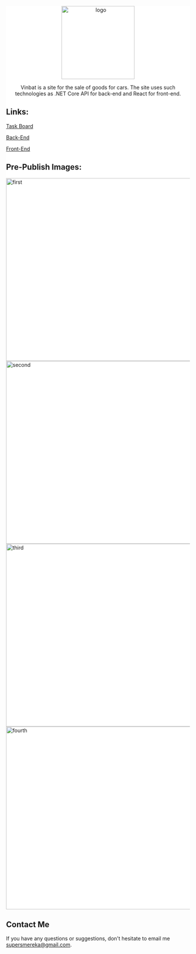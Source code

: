 <div style="background-color: #fff;">
<div align="center">
  <img src="https://user-images.githubusercontent.com/34351850/236015394-8e0ddb6b-c259-48a3-aa17-810c1f638fac.png" alt="logo" style="width: 200px;"/>
</div>

<div align="center">
  <p>Vinbat is a site for the sale of goods for cars. The site uses such technologies as .NET Core API for back-end and React for front-end.</p>
</div>
  <h2>Links:</h2>
  <a href="https://github.com/users/R0YV0VA/projects/1/views/1?layout=board">Task Board</a> <p></p>
  <a href="https://github.com/R0YV0VA/Vinbat-be">Back-End</a> <p></p>
  <a href="https://github.com/R0YV0VA/Vinbat-fe">Front-End</a>
  <h2>Pre-Publish Images:</h2>
  <img src="https://user-images.githubusercontent.com/34351850/236023649-90dcaa49-5326-4fa9-8ad0-a4129faf707a.png" alt="first" style="width: 1000px; height: 500px" />
  <img src="https://user-images.githubusercontent.com/34351850/236024620-78421477-a96d-42e3-99ac-53fe874d0b5d.png" alt="second" style="width: 1000px; height: 500px" />
  <img src="https://user-images.githubusercontent.com/34351850/236025327-b447f493-6c48-4317-ae91-0989880837ba.png" alt="third" style="width: 1000px; height: 500px" />
  <img src="https://user-images.githubusercontent.com/34351850/236025659-69adab23-0926-4d07-b829-ba0508fd4a89.png" alt="fourth" style="width: 1000px; height: 500px" />
</div>


## Contact Me

If you have any questions or suggestions, don't hesitate to email me supersmereka@gmail.com.
